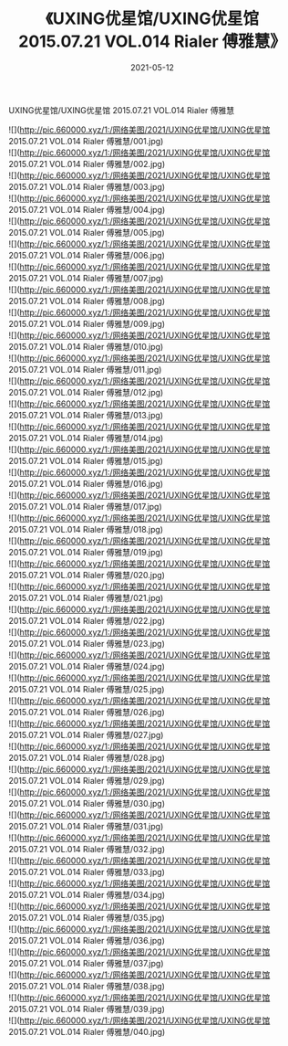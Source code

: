 ﻿---
layout: post
title:  《UXING优星馆/UXING优星馆 2015.07.21 VOL.014 Rialer 傅雅慧》
date:   2021-05-12
img: http://pic.660000.xyz/1:/网络美图/2021/UXING优星馆/UXING优星馆 2015.07.21 VOL.014 Rialer 傅雅慧/000.jpg
categories: [美女, 清纯, 唯美]
---

UXING优星馆/UXING优星馆 2015.07.21 VOL.014 Rialer 傅雅慧

 ![](http://pic.660000.xyz/1:/网络美图/2021/UXING优星馆/UXING优星馆 2015.07.21 VOL.014 Rialer 傅雅慧/001.jpg) <br>![](http://pic.660000.xyz/1:/网络美图/2021/UXING优星馆/UXING优星馆 2015.07.21 VOL.014 Rialer 傅雅慧/002.jpg) <br>![](http://pic.660000.xyz/1:/网络美图/2021/UXING优星馆/UXING优星馆 2015.07.21 VOL.014 Rialer 傅雅慧/003.jpg) <br>![](http://pic.660000.xyz/1:/网络美图/2021/UXING优星馆/UXING优星馆 2015.07.21 VOL.014 Rialer 傅雅慧/004.jpg) <br>![](http://pic.660000.xyz/1:/网络美图/2021/UXING优星馆/UXING优星馆 2015.07.21 VOL.014 Rialer 傅雅慧/005.jpg) <br>![](http://pic.660000.xyz/1:/网络美图/2021/UXING优星馆/UXING优星馆 2015.07.21 VOL.014 Rialer 傅雅慧/006.jpg) <br>![](http://pic.660000.xyz/1:/网络美图/2021/UXING优星馆/UXING优星馆 2015.07.21 VOL.014 Rialer 傅雅慧/007.jpg) <br>![](http://pic.660000.xyz/1:/网络美图/2021/UXING优星馆/UXING优星馆 2015.07.21 VOL.014 Rialer 傅雅慧/008.jpg) <br>![](http://pic.660000.xyz/1:/网络美图/2021/UXING优星馆/UXING优星馆 2015.07.21 VOL.014 Rialer 傅雅慧/009.jpg) <br>![](http://pic.660000.xyz/1:/网络美图/2021/UXING优星馆/UXING优星馆 2015.07.21 VOL.014 Rialer 傅雅慧/010.jpg) <br>![](http://pic.660000.xyz/1:/网络美图/2021/UXING优星馆/UXING优星馆 2015.07.21 VOL.014 Rialer 傅雅慧/011.jpg) <br>![](http://pic.660000.xyz/1:/网络美图/2021/UXING优星馆/UXING优星馆 2015.07.21 VOL.014 Rialer 傅雅慧/012.jpg) <br>![](http://pic.660000.xyz/1:/网络美图/2021/UXING优星馆/UXING优星馆 2015.07.21 VOL.014 Rialer 傅雅慧/013.jpg) <br>![](http://pic.660000.xyz/1:/网络美图/2021/UXING优星馆/UXING优星馆 2015.07.21 VOL.014 Rialer 傅雅慧/014.jpg) <br>![](http://pic.660000.xyz/1:/网络美图/2021/UXING优星馆/UXING优星馆 2015.07.21 VOL.014 Rialer 傅雅慧/015.jpg) <br>![](http://pic.660000.xyz/1:/网络美图/2021/UXING优星馆/UXING优星馆 2015.07.21 VOL.014 Rialer 傅雅慧/016.jpg) <br>![](http://pic.660000.xyz/1:/网络美图/2021/UXING优星馆/UXING优星馆 2015.07.21 VOL.014 Rialer 傅雅慧/017.jpg) <br>![](http://pic.660000.xyz/1:/网络美图/2021/UXING优星馆/UXING优星馆 2015.07.21 VOL.014 Rialer 傅雅慧/018.jpg) <br>![](http://pic.660000.xyz/1:/网络美图/2021/UXING优星馆/UXING优星馆 2015.07.21 VOL.014 Rialer 傅雅慧/019.jpg) <br>![](http://pic.660000.xyz/1:/网络美图/2021/UXING优星馆/UXING优星馆 2015.07.21 VOL.014 Rialer 傅雅慧/020.jpg) <br>![](http://pic.660000.xyz/1:/网络美图/2021/UXING优星馆/UXING优星馆 2015.07.21 VOL.014 Rialer 傅雅慧/021.jpg) <br>![](http://pic.660000.xyz/1:/网络美图/2021/UXING优星馆/UXING优星馆 2015.07.21 VOL.014 Rialer 傅雅慧/022.jpg) <br>![](http://pic.660000.xyz/1:/网络美图/2021/UXING优星馆/UXING优星馆 2015.07.21 VOL.014 Rialer 傅雅慧/023.jpg) <br>![](http://pic.660000.xyz/1:/网络美图/2021/UXING优星馆/UXING优星馆 2015.07.21 VOL.014 Rialer 傅雅慧/024.jpg) <br>![](http://pic.660000.xyz/1:/网络美图/2021/UXING优星馆/UXING优星馆 2015.07.21 VOL.014 Rialer 傅雅慧/025.jpg) <br>![](http://pic.660000.xyz/1:/网络美图/2021/UXING优星馆/UXING优星馆 2015.07.21 VOL.014 Rialer 傅雅慧/026.jpg) <br>![](http://pic.660000.xyz/1:/网络美图/2021/UXING优星馆/UXING优星馆 2015.07.21 VOL.014 Rialer 傅雅慧/027.jpg) <br>![](http://pic.660000.xyz/1:/网络美图/2021/UXING优星馆/UXING优星馆 2015.07.21 VOL.014 Rialer 傅雅慧/028.jpg) <br>![](http://pic.660000.xyz/1:/网络美图/2021/UXING优星馆/UXING优星馆 2015.07.21 VOL.014 Rialer 傅雅慧/029.jpg) <br>![](http://pic.660000.xyz/1:/网络美图/2021/UXING优星馆/UXING优星馆 2015.07.21 VOL.014 Rialer 傅雅慧/030.jpg) <br>![](http://pic.660000.xyz/1:/网络美图/2021/UXING优星馆/UXING优星馆 2015.07.21 VOL.014 Rialer 傅雅慧/031.jpg) <br>![](http://pic.660000.xyz/1:/网络美图/2021/UXING优星馆/UXING优星馆 2015.07.21 VOL.014 Rialer 傅雅慧/032.jpg) <br>![](http://pic.660000.xyz/1:/网络美图/2021/UXING优星馆/UXING优星馆 2015.07.21 VOL.014 Rialer 傅雅慧/033.jpg) <br>![](http://pic.660000.xyz/1:/网络美图/2021/UXING优星馆/UXING优星馆 2015.07.21 VOL.014 Rialer 傅雅慧/034.jpg) <br>![](http://pic.660000.xyz/1:/网络美图/2021/UXING优星馆/UXING优星馆 2015.07.21 VOL.014 Rialer 傅雅慧/035.jpg) <br>![](http://pic.660000.xyz/1:/网络美图/2021/UXING优星馆/UXING优星馆 2015.07.21 VOL.014 Rialer 傅雅慧/036.jpg) <br>![](http://pic.660000.xyz/1:/网络美图/2021/UXING优星馆/UXING优星馆 2015.07.21 VOL.014 Rialer 傅雅慧/037.jpg) <br>![](http://pic.660000.xyz/1:/网络美图/2021/UXING优星馆/UXING优星馆 2015.07.21 VOL.014 Rialer 傅雅慧/038.jpg) <br>![](http://pic.660000.xyz/1:/网络美图/2021/UXING优星馆/UXING优星馆 2015.07.21 VOL.014 Rialer 傅雅慧/039.jpg) <br>![](http://pic.660000.xyz/1:/网络美图/2021/UXING优星馆/UXING优星馆 2015.07.21 VOL.014 Rialer 傅雅慧/040.jpg) <br>